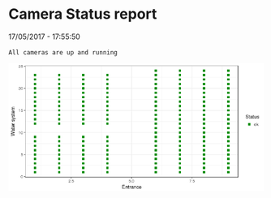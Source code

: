 Camera Status report
================
17/05/2017 - 17:55:50

    All cameras are up and running

![](camreport_files/figure-markdown_github/unnamed-chunk-2-1.png)
